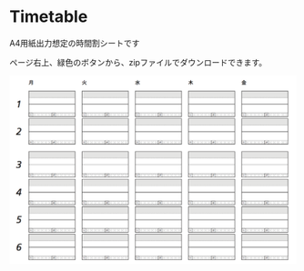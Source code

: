 # Timetable
A4用紙出力想定の時間割シートです

ページ右上、緑色のボタンから、zipファイルでダウンロードできます。

![thumbnail](thumbnail.png?raw=true)

